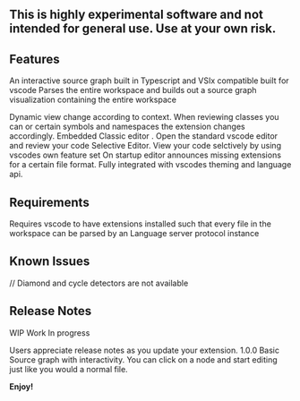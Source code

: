 ## This is highly experimental software and not intended for general use. Use at your own risk. 

## Features
An interactive source graph built in Typescript and VSIx compatible built for vscode
Parses the entire workspace and builds out a source graph visualization containing the entire workspace

Dynamic view change according to context. When reviewing classes you can or certain symbols and namespaces the extension changes accordingly.
Embedded Classic editor . Open the standard vscode editor and review your code
Selective Editor. View your code selctively by using vscodes own feature set
On startup editor announces missing extensions for a certain file format. 
Fully integrated with vscodes theming and language api.



## Requirements

Requires vscode to have extensions installed such that every file in the workspace can be parsed by an Language server protocol instance

## Known Issues

// Diamond and cycle detectors are not available


## Release Notes
WIP 
Work In progress

Users appreciate release notes as you update your extension.
1.0.0 Basic Source graph with interactivity. You can click on a node and start editing just like you would a normal file. 

**Enjoy!**
